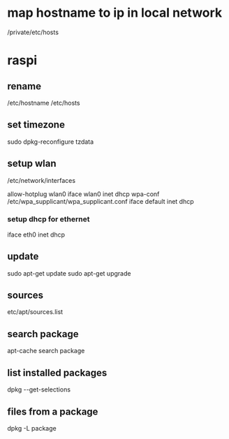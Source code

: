 # map hostname to ip in local network

/private/etc/hosts

# raspi

## rename

/etc/hostname
/etc/hosts

## set timezone

sudo dpkg-reconfigure tzdata

## setup wlan

/etc/network/interfaces

allow-hotplug wlan0
iface wlan0 inet dhcp
    wpa-conf /etc/wpa_supplicant/wpa_supplicant.conf
iface default inet dhcp

### setup dhcp for ethernet

iface eth0 inet dhcp

## update

sudo apt-get update
sudo apt-get upgrade

## sources

etc/apt/sources.list

## search package

apt-cache search package

## list installed packages

dpkg --get-selections

## files from a package

dpkg -L package
